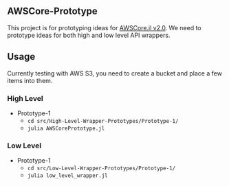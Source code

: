 ## AWSCore-Prototype

This project is for prototyping ideas for [AWSCore.jl v2.0](https://github.com/JuliaCloud/AWSCore.jl).
We need to prototype ideas for both high and low level API wrappers.

## Usage

Currently testing with AWS S3, you need to create a bucket and place a few items into them.

### High Level
- Prototype-1
  - `cd src/High-Level-Wrapper-Prototypes/Prototype-1/`
  - `julia AWSCorePrototype.jl`
  
### Low Level
- Prototype-1
  - `cd src/Low-Level-Wrapper-Prototypes/Prototype-1/`
  - `julia low_level_wrapper.jl`